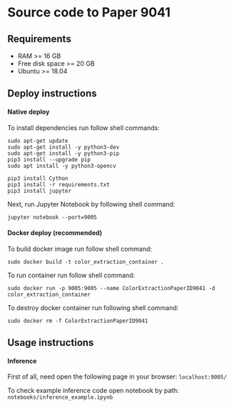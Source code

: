 # Source code to Paper 9041

## Requirements
* RAM >= 16 GB
* Free disk space >= 20 GB
* Ubuntu >= 18.04

## Deploy instructions
#### Native deploy
To install dependencies run follow shell commands:
```shell script
sudo apt-get update
sudo apt-get install -y python3-dev
sudo apt-get install -y python3-pip
pip3 install --upgrade pip
sudo apt install -y python3-opencv

pip3 install Cython
pip3 install -r requirements.txt
pip3 install jupyter
```

Next, run Jupyter Notebook by following shell command:
```shell script
jupyter notebook --port=9005
```

#### Docker deploy (recommended)
To build docker image run follow shell command:
```shell script
sudo docker build -t color_extraction_container .
```

To run container run follow shell command:
```shell script
sudo docker run -p 9005:9005 --name ColorExtractionPaperID9041 -d color_extraction_container
```

To destroy docker container run following shell command:
```shell script
sudo docker rm -f ColorExtractionPaperID9041
```

## Usage instructions
#### Inference
First of all, need open the following page in your browser:
`localhost:9005/`

To check example inference code open notebook by path:
```notebooks/inference_example.ipynb```